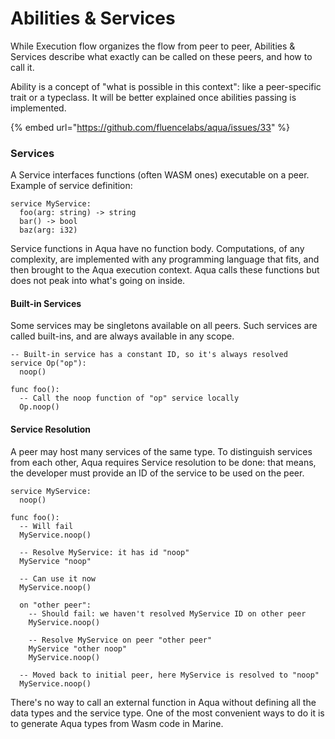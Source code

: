 # Abilities & Services

While Execution flow organizes the flow from peer to peer, Abilities & Services describe what exactly can be called on these peers, and how to call it.

Ability is a concept of "what is possible in this context": like a peer-specific trait or a typeclass. It will be better explained once abilities passing is implemented.

{% embed url="https://github.com/fluencelabs/aqua/issues/33" %}

### Services

A Service interfaces functions \(often WASM ones\) executable on a peer. Example of service definition:

```text
service MyService:
  foo(arg: string) -> string
  bar() -> bool
  baz(arg: i32)
```

Service functions in Aqua have no function body. Computations, of any complexity, are implemented with any programming language that fits, and then brought to the Aqua execution context. Aqua calls these functions but does not peak into what's going on inside.

#### Built-in Services

Some services may be singletons available on all peers. Such services are called built-ins, and are always available in any scope.

```text
-- Built-in service has a constant ID, so it's always resolved
service Op("op"):
  noop()
  
func foo():
  -- Call the noop function of "op" service locally
  Op.noop()  
```

#### Service Resolution

A peer may host many services of the same type. To distinguish services from each other, Aqua requires Service resolution to be done: that means, the developer must provide an ID of the service to be used on the peer.

```text
service MyService:
  noop()
  
func foo():
  -- Will fail
  MyService.noop()
  
  -- Resolve MyService: it has id "noop"
  MyService "noop"
  
  -- Can use it now 
  MyService.noop()
  
  on "other peer":
    -- Should fail: we haven't resolved MyService ID on other peer
    MyService.noop()
    
    -- Resolve MyService on peer "other peer"
    MyService "other noop"
    MyService.noop()
  
  -- Moved back to initial peer, here MyService is resolved to "noop"
  MyService.noop()
```

There's no way to call an external function in Aqua without defining all the data types and the service type. One of the most convenient ways to do it is to generate Aqua types from Wasm code in Marine. 

